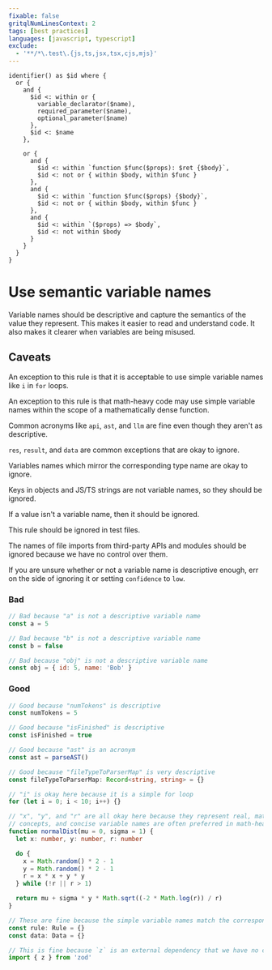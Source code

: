```yaml
---
fixable: false
gritqlNumLinesContext: 2
tags: [best practices]
languages: [javascript, typescript]
exclude:
  - '**/*\.test\.{js,ts,jsx,tsx,cjs,mjs}'
---
```


```grit
identifier() as $id where {
  or {
    and {
      $id <: within or {
        variable_declarator($name),
        required_parameter($name),
        optional_parameter($name)
      },
      $id <: $name
    },

    or {
      and {
        $id <: within `function $func($props): $ret {$body}`,
        $id <: not or { within $body, within $func }
      },
      and {
        $id <: within `function $func($props) {$body}`,
        $id <: not or { within $body, within $func }
      },
      and {
        $id <: within `($props) => $body`,
        $id <: not within $body
      }
    }
  }
}
```

# Use semantic variable names

Variable names should be descriptive and capture the semantics of the value they represent. This makes it easier to read and understand code. It also makes it clearer when variables are being misused.

## Caveats

An exception to this rule is that it is acceptable to use simple variable names like `i` in `for` loops.

An exception to this rule is that math-heavy code may use simple variable names within the scope of a mathematically dense function.

Common acronyms like `api`, `ast`, and `llm` are fine even though they aren't as descriptive.

`res`, `result`, and `data` are common exceptions that are okay to ignore.

Variables names which mirror the corresponding type name are okay to ignore.

Keys in objects and JS/TS strings are not variable names, so they should be ignored.

If a value isn't a variable name, then it should be ignored.

This rule should be ignored in test files.

The names of file imports from third-party APIs and modules should be ignored because we have no control over them.

If you are unsure whether or not a variable name is descriptive enough, err on the side of ignoring it or setting `confidence` to `low`.

### Bad

```ts
// Bad because "a" is not a descriptive variable name
const a = 5

// Bad because "b" is not a descriptive variable name
const b = false
```

```js
// Bad because "obj" is not a descriptive variable name
const obj = { id: 5, name: 'Bob' }
```

### Good

```ts
// Good because "numTokens" is descriptive
const numTokens = 5

// Good because "isFinished" is descriptive
const isFinished = true

// Good because "ast" is an acronym
const ast = parseAST()

// Good because "fileTypeToParserMap" is very descriptive
const fileTypeToParserMap: Record<string, string> = {}
```

```ts
// "i" is okay here because it is a simple for loop
for (let i = 0; i < 10; i++) {}
```

```ts
// "x", "y", and "r" are all okay here because they represent real, mathematical
// concepts, and concise variable names are often preferred in math-heavy code.
function normalDist(mu = 0, sigma = 1) {
  let x: number, y: number, r: number

  do {
    x = Math.random() * 2 - 1
    y = Math.random() * 2 - 1
    r = x * x + y * y
  } while (!r || r > 1)

  return mu + sigma * y * Math.sqrt((-2 * Math.log(r)) / r)
}
```

```ts
// These are fine because the simple variable names match the corresponding type names.
const rule: Rule = {}
const data: Data = {}
```

```ts
// This is fine because `z` is an external dependency that we have no control over.
import { z } from 'zod'
```

